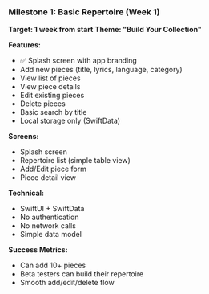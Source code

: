 ### Milestone 1: Basic Repertoire (Week 1)
**Target: 1 week from start**
**Theme: "Build Your Collection"**

**Features:**
- ✅ Splash screen with app branding
- Add new pieces (title, lyrics, language, category)
- View list of pieces
- View piece details
- Edit existing pieces
- Delete pieces
- Basic search by title
- Local storage only (SwiftData)

**Screens:**
- Splash screen
- Repertoire list (simple table view)
- Add/Edit piece form
- Piece detail view

**Technical:**
- SwiftUI + SwiftData
- No authentication
- No network calls
- Simple data model

**Success Metrics:**
- Can add 10+ pieces
- Beta testers can build their repertoire
- Smooth add/edit/delete flow
